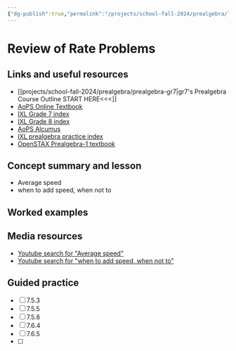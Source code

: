 ```yaml
---
{"dg-publish":true,"permalink":"/projects/school-fall-2024/prealgebra/lessons/rate-problems-review/"}
---
```



#  Review of Rate Problems

## Links and useful resources 

- [[projects/school-fall-2024/prealgebra/prealgebra-gr7\|gr7's Prealgebra Course Outline START HERE<<<]]
- [AoPS Online Textbook](https://artofproblemsolving.com/ebooks/prealgebra-ebook/c0toc)
- [IXL Grade 7 index](https://www.ixl.com/math/grade-7)
- [IXL Grade 8 index](https://www.ixl.com/math/grade-8)
- [AoPS Alcumus](https://artofproblemsolving.com/teacher/students)
- [IXL prealgebra practice index](https://www.ixl.com/math/grade-7)
- [OpenSTAX Prealgebra-1 textbook](https://openstax.org/books/prealgebra-2e/pages/1-introduction)



## Concept summary and lesson


- Average speed 
- when to add speed, when not to 

## Worked examples



## Media resources

- [Youtube search for "Average speed"](https://www.youtube.com/results?search_query=Average%20speed)  
- [Youtube search for "when to add speed, when not to"](https://www.youtube.com/results?search_query=when%20to%20add%20speed,%20when%20not%20to)  

## Guided practice


- [ ] 7.5.3  
- [ ] 7.5.5  
- [ ] 7.5.8  
- [ ] 7.6.4
- [ ] 7.6.5
- [ ] 


